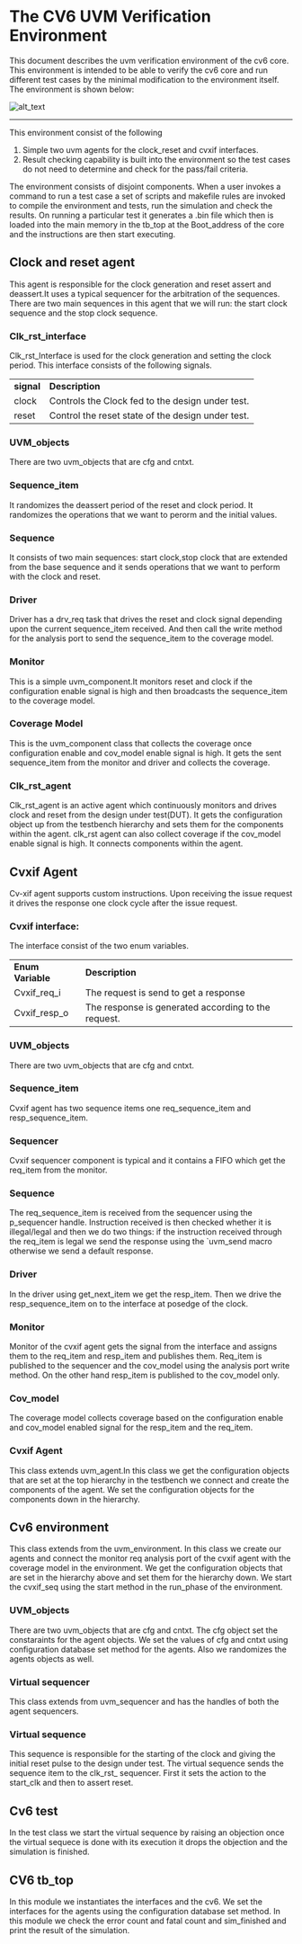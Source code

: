 <!-- Output copied to clipboard! -->

<!-----

You have some errors, warnings, or alerts. If you are using reckless mode, turn it off to see inline alerts.
* ERRORs: 0
* WARNINGs: 0
* ALERTS: 1

Conversion time: 0.661 seconds.

Using this Markdown file:

1. Paste this output into your source file.
2. See the notes and action items below regarding this conversion run.
3. Check the rendered output (headings, lists, code blocks, tables) for proper
   formatting and use a linkchecker before you publish this page.

Conversion notes:

* Docs to Markdown version 1.0β34
* Thu Jan 05 2023 06:35:32 GMT-0800 (PST)
* Source doc: Verif_env Documentation CV6 
* Tables are currently converted to HTML tables.
* This document has images: check for >>>>>  gd2md-html alert:  inline image link in generated source and store images to your server. NOTE: Images in exported zip file from Google Docs may not appear in  the same order as they do in your doc. Please check the images!

----->



# The CV6 UVM Verification Environment

This document describes the uvm verification environment of the cv6 core. This environment is intended to be able to verify the cv6 core and run different test cases by the minimal modification to the environment itself.  The environment is shown below:


![alt_text](../xe-lpt-48/Desktop/1.png "image_tooltip")

***

This environment consist of the following

1. Simple two uvm agents for the clock_reset and cvxif interfaces.
2. Result checking capability is built into the environment so the test cases do not need to determine and check for the pass/fail criteria.

The environment consists of disjoint components. When a user invokes a command to run a test case a set of scripts and makefile rules are invoked to compile the environment and tests, run the simulation and check the results. On running a particular test it generates a .bin file which then is loaded into the main memory in the tb_top at the Boot_address of the core and the instructions are then start executing.
 

## Clock and reset agent

This agent is responsible for the clock generation and reset assert and deassert.It uses a typical sequencer for the arbitration of the sequences. There are two main sequences in this agent that we will run: the start clock sequence and the stop clock sequence.

### Clk_rst_interface

Clk_rst_Interface is used for the clock generation and setting the clock period. This interface consists of the following signals.

<table>
  <tr>
   <td><strong>signal</strong>
   </td>
   <td><strong>Description</strong>
   </td>
  </tr>
  <tr>
   <td>clock
   </td>
   <td>Controls the Clock fed to the design under test.
   </td>
  </tr>
  <tr>
   <td>reset
   </td>
   <td>Control the reset state of the design under test.
   </td>
  </tr>
</table>

### UVM_objects
There are two uvm_objects that are cfg and cntxt.

### Sequence_item

 It randomizes the deassert period of the reset and clock period. It randomizes the operations that we want to perorm and the initial values.

### Sequence

 It consists of two main sequences: start clock,stop clock that are extended from the base sequence and it sends operations that we want to perform with the clock and reset.

### Driver

Driver has a drv_req task that drives the reset and clock signal depending upon the current sequence_item received. And then call the write method for the analysis port to send the sequence_item to the coverage model.

### Monitor

This is a simple uvm_component.It monitors reset and clock if the configuration enable signal is high and then broadcasts the sequence_item  to the coverage model.

### Coverage Model

This is the uvm_component class that collects the coverage once  configuration enable and cov_model enable signal is high. It gets the sent sequence_item from the monitor and driver and collects the coverage.

### Clk_rst_agent

Clk_rst_agent  is an active agent which continuously monitors and drives clock and reset from the design under test(DUT). It gets the configuration object up from the testbench hierarchy and sets them for the components within the agent. clk_rst agent can also collect coverage if the cov_model enable signal is high. It connects components within the agent.


## Cvxif Agent

Cv-xif agent supports custom instructions. Upon receiving the issue request it drives the response one clock cycle after the issue request.

### Cvxif interface:

The interface consist of the two enum variables.

<table>
  <tr>
   <td><strong>Enum Variable</strong>
   </td>
   <td><strong>Description</strong>
   </td>
  </tr>
  <tr>
   <td>Cvxif_req_i
   </td>
   <td>The request is send to get a response
   </td>
  </tr>
  <tr>
   <td>Cvxif_resp_o
   </td>
   <td>The response is generated according to the request.
   </td>
  </tr>
</table>

### UVM_objects
There are two uvm_objects that are cfg and cntxt.

### Sequence_item

Cvxif agent has two sequence items one req_sequence_item and resp_sequence_item.

### Sequencer

Cvxif sequencer component is typical and it contains a FIFO which get the req_item from the monitor.

### Sequence

The req_sequence_item is received from the sequencer using the p_sequencer handle. Instruction received is then checked whether it is illegal/legal and then we do two things: if the instruction received through the req_item is legal we send the response using the `uvm_send macro otherwise we send a default response.

### Driver
In the driver using get_next_item we get the resp_item. Then we drive the resp_sequence_item on to the interface at posedge of the clock.


### Monitor

Monitor of the cvxif agent gets the signal from the interface and assigns them to the req_item and resp_item and publishes them. Req_item is published to the sequencer and the cov_model using the analysis port write method. On the other hand resp_item is published to the cov_model only.


### Cov_model 

The coverage model collects coverage based on the configuration enable and cov_model enabled signal for the resp_item and the req_item.


### Cvxif Agent

This class extends uvm_agent.In this class we get the configuration objects that are set at the top hierarchy in the testbench we connect and create the components of the agent.  We set the configuration objects for the components down in the hierarchy.


## Cv6 environment

This class extends from the uvm_environment. In this class we create our agents and connect the monitor req analysis port of the cvxif agent with the coverage model in the environment. We get the configuration objects that are set in the hierarchy above and set them for the hierarchy down. We start the cvxif_seq using the start method in the run_phase of the environment.

### UVM_objects
There are two uvm_objects that are cfg and cntxt. The cfg object set the constaraints for the agent objects. We set the values of cfg and cntxt using configuration database set method for the agents. Also we randomizes the agents objects as well.

### Virtual sequencer
 This class extends from uvm_sequencer and has the handles of both the agent sequencers.

### Virtual sequence

 This sequence is responsible for the starting of the clock and giving the initial reset pulse to the design under test. The virtual sequence sends the sequence item to the clk_rst_ sequencer. First it sets the action to the start_clk and then to assert reset.

## Cv6 test
 In the test class we start the virtual sequence by raising an objection once the virtual sequece is done with its execution it drops the objection and the simulation is finished. 


## CV6 tb_top
In this module we instantiates the interfaces and the cv6. We set the interfaces for the agents using the configuration database set method. In this module we check the error count and fatal count and sim_finished and print the result of the simulation.

